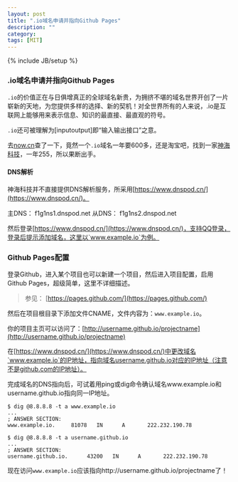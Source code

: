 ```yaml
---
layout: post
title: ".io域名申请并指向Github Pages"
description: ""
category: 
tags: [MIT]
---
```

{% include JB/setup %}

### .io域名申请并指向Github Pages
`.io`的价值正在与日俱增真正的全球域名新贵，为拥挤不堪的域名世界开创了一片崭新的天地，为您提供多样的选择、新的契机！对全世界所有的人来说，.io是互联网上能够用来表示信息、知识的最直接、最直观的符号。

`.io`还可被理解为[inputoutput]即“输入输出接口”之意。

去[now.cn](now.cn)查了一下，竟然一个`.io`域名一年要600多，还是淘宝吧，找到一家[神海科技](http://www.idc0310.com/)，一年255，所以果断出手。

#### DNS解析
神海科技并不直接提供DNS解析服务，所采用[https://www.dnspod.cn/](https://www.dnspod.cn/)。

主DNS： f1g1ns1.dnspod.net
从DNS： f1g1ns2.dnspod.net

然后登录[https://www.dnspod.cn/](https://www.dnspod.cn/)，支持QQ登录，登录后提示添加域名，这里以`www.example.io`为例。

### Github Pages配置
登录Github，进入某个项目也可以新建一个项目，然后进入项目配置，启用Github Pages，超级简单，这里不详细描述。

> 参见： [https://pages.github.com/](https://pages.github.com/)

然后在项目根目录下添加文件CNAME，文件内容为：`www.example.io`。

你的项目主页可以访问了：[http://username.github.io/projectname](http://username.github.io/projectname)

在[https://www.dnspod.cn/](https://www.dnspod.cn/)中更改域名`www.example.io`的IP地址，指向域名username.github.io对应的IP地址（注意不是github.com的IP地址）。

完成域名的DNS指向后，可试着用ping或dig命令确认域名www.example.io和username.github.io指向同一IP地址。

    $ dig @8.8.8.8 -t a www.example.io
    ...
    ; ANSWER SECTION:
    www.example.io.     81078   IN      A       222.232.190.78
    
    $ dig @8.8.8.8 -t a username.github.io
    ...
    ; ANSWER SECTION:
    username.github.io.      43200   IN      A       222.232.190.78

现在访问`www.example.io`应该指向http://username.github.io/projectname了！

